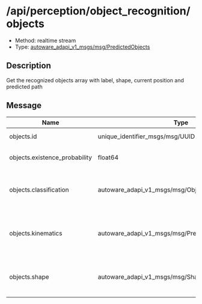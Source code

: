 <!-- This file is generated by a tool. Do not edit directly. -->

# /api/perception/object_recognition/objects

- Method: realtime stream
- Type: [autoware_adapi_v1_msgs/msg/PredictedObjects](../../../../types/autoware_adapi_v1_msgs/msg/predicted_objects.md)

## Description

Get the recognized objects array with label, shape, current position and predicted path

## Message

| Name                          | Type                                                 | Description                                                             |
| ----------------------------- | ---------------------------------------------------- | ----------------------------------------------------------------------- |
| objects.id                    | unique_identifier_msgs/msg/UUID                      | The UUID of each object                                                 |
| objects.existence_probability | float64                                              | the probability of the object exits                                     |
| objects.classification        | autoware_adapi_v1_msgs/msg/ObjectClassification[]    | The type of the object recognized and the confidence level              |
| objects.kinematics            | autoware_adapi_v1_msgs/msg/PredictedObjectKinematics | Consist of the object pose, twist, acceleration and the predicted_paths |
| objects.shape                 | autoware_adapi_v1_msgs/msg/Shape                     | describe the shape of the object with dimension, and polygon            |
